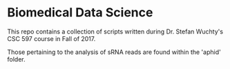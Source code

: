 # Biomedical Data Science

This repo contains a collection of scripts written during Dr. Stefan Wuchty's CSC 597 course in Fall of 2017.

Those pertaining to the analysis of sRNA reads are found within the 'aphid' folder.
